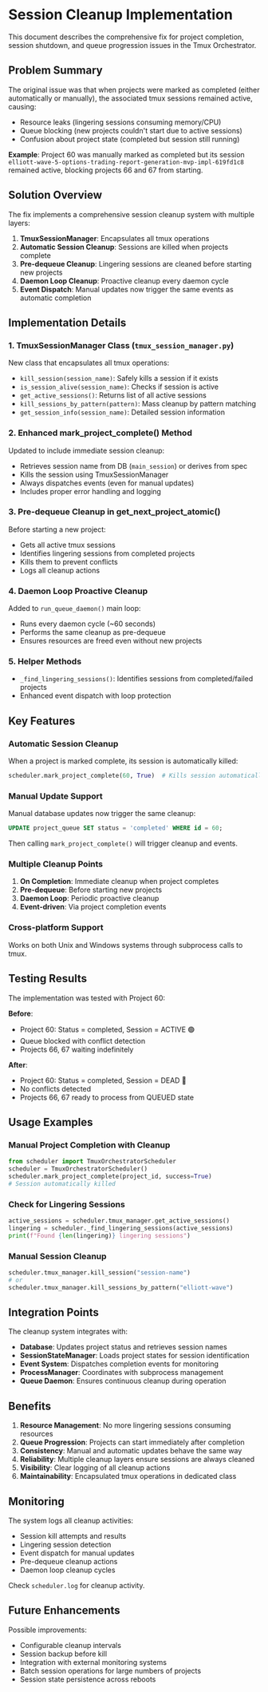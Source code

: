 # Session Cleanup Implementation

This document describes the comprehensive fix for project completion, session shutdown, and queue progression issues in the Tmux Orchestrator.

## Problem Summary

The original issue was that when projects were marked as completed (either automatically or manually), the associated tmux sessions remained active, causing:
- Resource leaks (lingering sessions consuming memory/CPU)
- Queue blocking (new projects couldn't start due to active sessions)
- Confusion about project state (completed but session still running)

**Example**: Project 60 was manually marked as completed but its session `elliott-wave-5-options-trading-report-generation-mvp-impl-619fd1c8` remained active, blocking projects 66 and 67 from starting.

## Solution Overview

The fix implements a comprehensive session cleanup system with multiple layers:

1. **TmuxSessionManager**: Encapsulates all tmux operations
2. **Automatic Session Cleanup**: Sessions are killed when projects complete
3. **Pre-dequeue Cleanup**: Lingering sessions are cleaned before starting new projects
4. **Daemon Loop Cleanup**: Proactive cleanup every daemon cycle
5. **Event Dispatch**: Manual updates now trigger the same events as automatic completion

## Implementation Details

### 1. TmuxSessionManager Class (`tmux_session_manager.py`)

New class that encapsulates all tmux operations:
- `kill_session(session_name)`: Safely kills a session if it exists
- `is_session_alive(session_name)`: Checks if session is active
- `get_active_sessions()`: Returns list of all active sessions
- `kill_sessions_by_pattern(pattern)`: Mass cleanup by pattern matching
- `get_session_info(session_name)`: Detailed session information

### 2. Enhanced mark_project_complete() Method

Updated to include immediate session cleanup:
- Retrieves session name from DB (`main_session`) or derives from spec
- Kills the session using TmuxSessionManager
- Always dispatches events (even for manual updates)
- Includes proper error handling and logging

### 3. Pre-dequeue Cleanup in get_next_project_atomic()

Before starting a new project:
- Gets all active tmux sessions
- Identifies lingering sessions from completed projects
- Kills them to prevent conflicts
- Logs all cleanup actions

### 4. Daemon Loop Proactive Cleanup

Added to `run_queue_daemon()` main loop:
- Runs every daemon cycle (~60 seconds)
- Performs the same cleanup as pre-dequeue
- Ensures resources are freed even without new projects

### 5. Helper Methods

- `_find_lingering_sessions()`: Identifies sessions from completed/failed projects
- Enhanced event dispatch with loop protection

## Key Features

### Automatic Session Cleanup
When a project is marked complete, its session is automatically killed:
```python
scheduler.mark_project_complete(60, True)  # Kills session automatically
```

### Manual Update Support
Manual database updates now trigger the same cleanup:
```sql
UPDATE project_queue SET status = 'completed' WHERE id = 60;
```
Then calling `mark_project_complete()` will trigger cleanup and events.

### Multiple Cleanup Points
1. **On Completion**: Immediate cleanup when project completes
2. **Pre-dequeue**: Before starting new projects
3. **Daemon Loop**: Periodic proactive cleanup
4. **Event-driven**: Via project completion events

### Cross-platform Support
Works on both Unix and Windows systems through subprocess calls to tmux.

## Testing Results

The implementation was tested with Project 60:

**Before**:
- Project 60: Status = completed, Session = ACTIVE 🟢
- Queue blocked with conflict detection
- Projects 66, 67 waiting indefinitely

**After**:
- Project 60: Status = completed, Session = DEAD 🔴
- No conflicts detected
- Projects 66, 67 ready to process from QUEUED state

## Usage Examples

### Manual Project Completion with Cleanup
```python
from scheduler import TmuxOrchestratorScheduler
scheduler = TmuxOrchestratorScheduler()
scheduler.mark_project_complete(project_id, success=True)
# Session automatically killed
```

### Check for Lingering Sessions
```python
active_sessions = scheduler.tmux_manager.get_active_sessions()
lingering = scheduler._find_lingering_sessions(active_sessions)
print(f"Found {len(lingering)} lingering sessions")
```

### Manual Session Cleanup
```python
scheduler.tmux_manager.kill_session("session-name")
# or
scheduler.tmux_manager.kill_sessions_by_pattern("elliott-wave")
```

## Integration Points

The cleanup system integrates with:
- **Database**: Updates project status and retrieves session names
- **SessionStateManager**: Loads project states for session identification
- **Event System**: Dispatches completion events for monitoring
- **ProcessManager**: Coordinates with subprocess management
- **Queue Daemon**: Ensures continuous cleanup during operation

## Benefits

1. **Resource Management**: No more lingering sessions consuming resources
2. **Queue Progression**: Projects can start immediately after completion
3. **Consistency**: Manual and automatic updates behave the same way
4. **Reliability**: Multiple cleanup layers ensure sessions are always cleaned
5. **Visibility**: Clear logging of all cleanup actions
6. **Maintainability**: Encapsulated tmux operations in dedicated class

## Monitoring

The system logs all cleanup activities:
- Session kill attempts and results
- Lingering session detection
- Event dispatch for manual updates
- Pre-dequeue cleanup actions
- Daemon loop cleanup cycles

Check `scheduler.log` for cleanup activity.

## Future Enhancements

Possible improvements:
- Configurable cleanup intervals
- Session backup before kill
- Integration with external monitoring systems
- Batch session operations for large numbers of projects
- Session state persistence across reboots